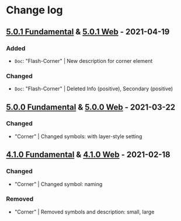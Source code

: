 # Change log

## [5.0.1 Fundamental](https://github.com/cake-hub/schwarz-sketch/tree/v5.0.1) & [5.0.1 Web](https://github.com/cake-hub/schwarz-web-sketch/tree/v5.0.1) - 2021-04-19

### Added

* `Doc`: "Flash-Corner" | New description for corner element

### Changed

* `Doc`: "Flash-Corner" | Deleted Info (positive), Secondary (positive)
  

## [5.0.0 Fundamental](https://github.com/cake-hub/schwarz-sketch/tree/v5.0.0) & [5.0.0 Web](https://github.com/cake-hub/schwarz-web-sketch/tree/v5.0.0) - 2021-03-22

### Changed

* "Corner" | Changed symbols: with layer-style setting


## [4.1.0 Fundamental](https://github.com/cake-hub/schwarz-sketch/tree/v4.1.0) & [4.1.0 Web](https://github.com/cake-hub/schwarz-web-sketch/tree/v4.1.0) - 2021-02-18

### Changed

* "Corner" | Changed symbol: naming

### Removed

* "Corner" | Removed symbols and description: small, large
